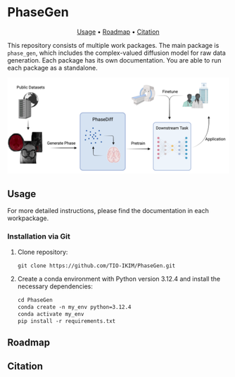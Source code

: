 # PhaseGen

<div align="center">

[Usage](#usage) • [Roadmap](#roadmap) • [Citation](#citation)

</div>

This repository consists of multiple work packages. The main package is `phase_gen`, which includes the complex-valued diffusion model for raw data generation.
Each package has its own documentation. You are able to run each package as a standalone.

![Figure 1: Project Overview](/Figures/overview.png)

## Usage

For more detailed instructions, please find the documentation in each workpackage. 

### Installation via Git

1. Clone repository:
   
       git clone https://github.com/TIO-IKIM/PhaseGen.git

2. Create a conda environment with Python version 3.12.4 and install the necessary dependencies:
   
       cd PhaseGen
       conda create -n my_env python=3.12.4
       conda activate my_env
       pip install -r requirements.txt

## Roadmap

## Citation
